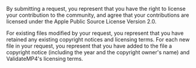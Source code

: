 By submitting a request, you represent that you have the right to license
your contribution to the community, and agree that your contributions are
licensed under the Apple Public Source License Version 2.0. 

For existing files modified by your request, you represent that you have
retained any existing copyright notices and licensing terms. For each new
file in your request, you represent that you have added to the file a
copyright notice (including the year and the copyright owner's name) and
ValidateMP4's licensing terms.
